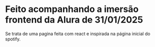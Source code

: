 # Feito acompanhando a imersão frontend da Alura de 31/01/2025

Se trata de uma pagina feita com react e inspirada na página inicial do spotify.